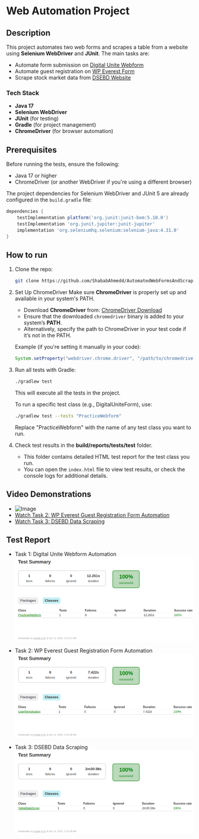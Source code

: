 # Web Automation Project

## Description
This project automates two web forms and scrapes a table from a website using **Selenium WebDriver** and **JUnit**. The main tasks are:
- Automate form submission on [Digital Unite Webform](https://www.digitalunite.com/practice-webform-learners)
- Automate guest registration on [WP Everest Form](https://demo.wpeverest.com/user-registration/guest-registration-form/)
- Scrape stock market data from [DSEBD Website](https://dsebd.org/latest_share_price_scroll_by_value.php)


### Tech Stack

- **Java 17**
- **Selenium WebDriver**
- **JUnit** (for testing)
- **Gradle** (for project management)
- **ChromeDriver** (for browser automation)


## Prerequisites

Before running the tests, ensure the following:

- Java 17 or higher
- ChromeDriver (or another WebDriver if you're using a different browser)

The project dependencies for Selenium WebDriver and JUnit 5 are already configured in the `build.gradle` file:

```groovy
dependencies {
    testImplementation platform('org.junit:junit-bom:5.10.0')
    testImplementation 'org.junit.jupiter:junit-jupiter'
    implementation 'org.seleniumhq.selenium:selenium-java:4.31.0'
}
```


## How to run
1. Clone the repo:
    ```bash
    git clone https://github.com/ShababAhmedd/AutomatedWebFormsAndScraping
    ```

2. Set Up ChromeDriver
   Make sure **ChromeDriver** is properly set up and available in your system's PATH.

   - Download **ChromeDriver** from: [ChromeDriver Download](https://sites.google.com/a/chromium.org/chromedriver/downloads)
   - Ensure that the downloaded `chromedriver` binary is added to your system’s **PATH**.
   - Alternatively, specify the path to ChromeDriver in your test code if it’s not in the PATH.

   Example (if you're setting it manually in your code):
   ```java
   System.setProperty("webdriver.chrome.driver", "/path/to/chromedriver");
   ```

4. Run all tests with Gradle:
    ```bash
    ./gradlew test
    ```
    This will execute all the tests in the project.

    To run a specific test class (e.g., DigitalUniteForm), use:
    ```bash
    ./gradlew test --tests "PracticeWebform"
    ```
    Replace "PracticeWebform" with the name of any test class you want to run.
   
5. Check test results in the **build/reports/tests/test** folder.
   - This folder contains detailed HTML test report for the test class you run.
   - You can open the `index.html` file to view test results, or check the console logs for additional details.
  
## Video Demonstrations
- ![Image](https://github.com/user-attachments/assets/f828f7ed-36ef-4845-b900-c2b85aa18ae6)
- [Watch Task 2: WP Everest Guest Registration Form Automation](videos/userRegistration.mp4)
- [Watch Task 3: DSEBD Data Scraping](videos/TableDataScraps.mp4)

## Test Report 
- Task 1: Digital Unite Webform Automation  
  ![Task 1 Report](screenshots/PracticeWebform.png)

- Task 2: WP Everest Guest Registration Form Automation  
  ![Task 2 Report](screenshots/userRegistration.png)

- Task 3: DSEBD Data Scraping  
  ![Task 3 Report](screenshots/TableDataScrap.png)
